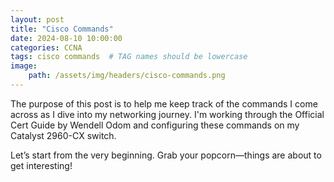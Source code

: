 ```yaml
---
layout: post
title: "Cisco Commands"
date: 2024-08-10 10:00:00
categories: CCNA
tags: cisco commands  # TAG names should be lowercase
image:
    path: /assets/img/headers/cisco-commands.png
---
```

The purpose of this post is to help me keep track of the commands I come across as I dive into my networking journey. I'm working through the Official Cert Guide by Wendell Odom and configuring these commands on my Catalyst 2960-CX switch.

Let’s start from the very beginning. Grab your popcorn—things are about to get interesting!



